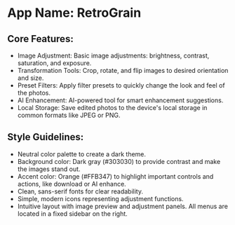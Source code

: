 # **App Name**: RetroGrain

## Core Features:

- Image Adjustment: Basic image adjustments: brightness, contrast, saturation, and exposure.
- Transformation Tools: Crop, rotate, and flip images to desired orientation and size.
- Preset Filters: Apply filter presets to quickly change the look and feel of the photos.
- AI Enhancement: AI-powered tool for smart enhancement suggestions.
- Local Storage: Save edited photos to the device's local storage in common formats like JPEG or PNG.

## Style Guidelines:

- Neutral color palette to create a dark theme.
- Background color: Dark gray (#303030) to provide contrast and make the images stand out.
- Accent color: Orange (#FFB347) to highlight important controls and actions, like download or AI enhance.
- Clean, sans-serif fonts for clear readability.
- Simple, modern icons representing adjustment functions.
- Intuitive layout with image preview and adjustment panels. All menus are located in a fixed sidebar on the right.